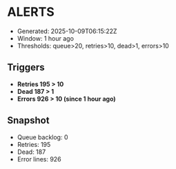 # ALERTS

- Generated: 2025-10-09T06:15:22Z
- Window: 1 hour ago
- Thresholds: queue>20, retries>10, dead>1, errors>10

## Triggers
- **Retries 195 > 10**
- **Dead 187 > 1**
- **Errors 926 > 10 (since 1 hour ago)**

## Snapshot
- Queue backlog: 0
- Retries: 195
- Dead: 187
- Error lines: 926
